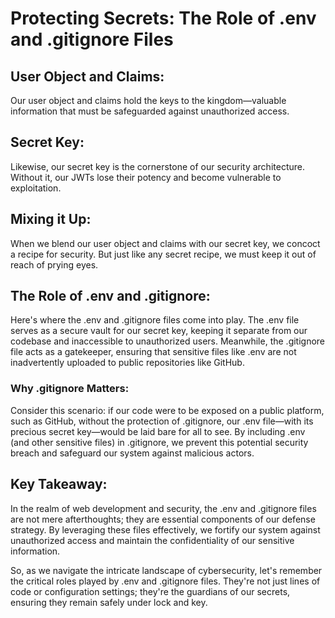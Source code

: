 # Protecting Secrets: The Role of .env and .gitignore Files

## User Object and Claims:

Our user object and claims hold the keys to the kingdom—valuable information that must be safeguarded against unauthorized access.

## Secret Key:

Likewise, our secret key is the cornerstone of our security architecture. Without it, our JWTs lose their potency and become vulnerable to exploitation.

## Mixing it Up:

When we blend our user object and claims with our secret key, we concoct a recipe for security. But just like any secret recipe, we must keep it out of reach of prying eyes.

## The Role of .env and .gitignore:

Here's where the .env and .gitignore files come into play. The .env file serves as a secure vault for our secret key, keeping it separate from our codebase and inaccessible to unauthorized users. Meanwhile, the .gitignore file acts as a gatekeeper, ensuring that sensitive files like .env are not inadvertently uploaded to public repositories like GitHub.

### Why .gitignore Matters:

Consider this scenario: if our code were to be exposed on a public platform, such as GitHub, without the protection of .gitignore, our .env file—with its precious secret key—would be laid bare for all to see. By including .env (and other sensitive files) in .gitignore, we prevent this potential security breach and safeguard our system against malicious actors.

## Key Takeaway:

In the realm of web development and security, the .env and .gitignore files are not mere afterthoughts; they are essential components of our defense strategy. By leveraging these files effectively, we fortify our system against unauthorized access and maintain the confidentiality of our sensitive information.

So, as we navigate the intricate landscape of cybersecurity, let's remember the critical roles played by .env and .gitignore files. They're not just lines of code or configuration settings; they're the guardians of our secrets, ensuring they remain safely under lock and key.